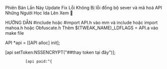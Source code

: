 Phiên Bản Lần Này Update Fix Lỗi Không Bị lỗi đồng bộ sever và mã hoá API
Những Người Học Ida Lên Xem 🐧

HƯỚNG DẪN 
#include hoặc #import API.h vào mm
và include hoặc import mahoa.h hoặc Obfuscate.h
Thêm $(TWEAK_NAME)_LDFLAGS = API.a vào make file

API *api = [[API alloc] init];
        
[api setToken:NSSENCRYPT("##thay token tại đây")];

             [api paid:^{
